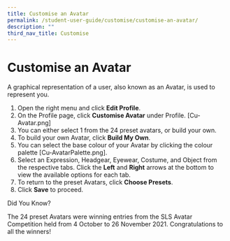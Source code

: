 ```yaml
---
title: Customise an Avatar
permalink: /student-user-guide/customise/customise-an-avatar/
description: ""
third_nav_title: Customise
---
```

<h1 id="customise-an-avatar">Customise an Avatar</h1>
<p>A graphical representation of a user, also known as an Avatar, is used to represent you.</p>
<ol>
<li>Open the right menu and click <strong>Edit Profile</strong>.</li>
<li>On the Profile page, click <strong>Customise Avatar</strong> under Profile. [Cu-Avatar.png]</li>
<li>You can either select 1 from the 24 preset avatars, or build your own.</li>
<li>To build your own Avatar, click <strong>Build My Own</strong>. </li>
<li>You can select the base colour of your Avatar by clicking the colour palette [Cu-AvatarPalette.png].</li>
<li>Select an Expression, Headgear, Eyewear, Costume, and Object from the respective tabs. Click the <strong>Left</strong> and <strong>Right</strong> arrows at the bottom to view the available options for each tab.</li>
<li>To return to the preset Avatars, click <strong>Choose Presets</strong>.</li>
<li>Click <strong>Save</strong> to proceed.</li>
</ol>
<p>Did You Know?</p>
<p>The 24 preset Avatars were winning entries from the SLS Avatar Competition held from 4 October to 26 November 2021. Congratulations to all the winners!</p>
